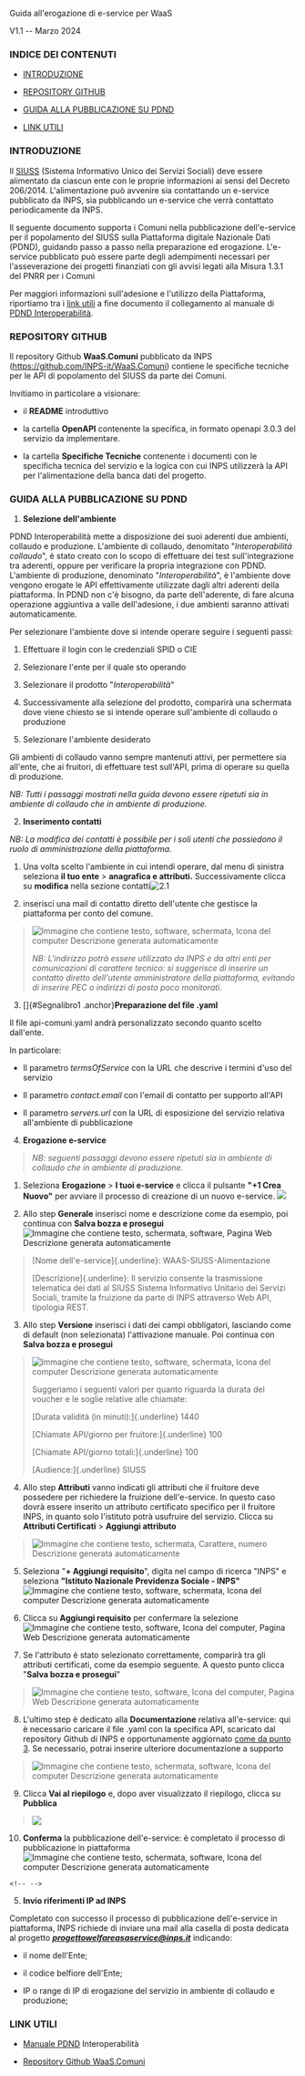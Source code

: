Guida all'erogazione di e-service per WaaS

V1.1 -- Marzo 2024

### **INDICE DEI CONTENUTI**

-   [INTRODUZIONE](#introduzione)

-   [REPOSITORY GITHUB](#repository-github)

-   [GUIDA ALLA PUBBLICAZIONE SU
    PDND](#guida-alla-pubblicazione-su-pdnd)

-   [LINK UTILI](#link-utili)

### **INTRODUZIONE**

Il
[SIUSS](https://www.inps.it/it/it/dati-e-bilanci/siuss--ex-casellario-dell-assistenza.html)
(Sistema Informativo Unico dei Servizi Sociali) deve essere alimentato
da ciascun ente con le proprie informazioni ai sensi del Decreto
206/2014. L\'alimentazione può avvenire sia contattando un e-service
pubblicato da INPS, sia pubblicando un e-service che verrà contattato
periodicamente da INPS.

Il seguente documento supporta i Comuni nella pubblicazione
dell'e-service per il popolamento del SIUSS sulla Piattaforma digitale
Nazionale Dati (PDND), guidando passo a passo nella preparazione ed
erogazione. L\'e-service pubblicato può essere parte degli adempimenti
necessari per l\'asseverazione dei progetti finanziati con gli avvisi
legati alla Misura 1.3.1 del PNRR per i Comuni

Per maggiori informazioni sull'adesione e l'utilizzo della Piattaforma,
riportiamo tra i [link utili](#link-utili) a fine documento il
collegamento al manuale di [PDND
Interoperabilità](https://docs.pagopa.it/interoperabilita-1).

### **REPOSITORY GITHUB**

Il repository Github **WaaS.Comuni** pubblicato da INPS
(<https://github.com/INPS-it/WaaS.Comuni>) contiene le specifiche
tecniche per le API di popolamento del SIUSS da parte dei Comuni.

Invitiamo in particolare a visionare:

-   il **README** introduttivo

-   la cartella **OpenAPI** contenente la specifica, in formato openapi
    3.0.3 del servizio da implementare.

-   la cartella **Specifiche Tecniche** contenente i documenti con le
    specificha tecnica del servizio e la logica con cui INPS utilizzerà
    la API per l'alimentazione della banca dati del progetto.

### **GUIDA ALLA PUBBLICAZIONE SU PDND**

1.  **Selezione dell'ambiente**

PDND Interoperabilità mette a disposizione dei suoi aderenti due
ambienti, collaudo e produzione. L'ambiente di collaudo, denomitato
"*Interoperabilità collaudo*", è stato creato con lo scopo di effettuare
dei test sull\'integrazione tra aderenti, oppure per verificare la
propria integrazione con PDND. L'ambiente di produzione, denominato
"*Interoperabilità*", è l\'ambiente dove vengono erogate le API
effettivamente utilizzate dagli altri aderenti della piattaforma. In
PDND non c\'è bisogno, da parte dell\'aderente, di fare alcuna
operazione aggiuntiva a valle dell\'adesione, i due ambienti saranno
attivati automaticamente.

Per selezionare l'ambiente dove si intende operare seguire i seguenti
passi:

1.  Effettuare il login con le credenziali SPID o CIE

2.  Selezionare l\'ente per il quale sto operando

3.  Selezionare il prodotto "*Interoperabilità*"

4.  Successivamente alla selezione del prodotto, comparirà una schermata
    dove viene chiesto se si intende operare sull\'ambiente di collaudo
    o produzione

5.  Selezionare l'ambiente desiderato

Gli ambienti di collaudo vanno sempre mantenuti attivi, per permettere
sia all\'ente, che ai fruitori, di effettuare test sull\'API, prima di
operare su quella di produzione.

*NB: Tutti i passaggi mostrati nella guida devono essere ripetuti sia in
ambiente di collaudo che in ambiente di produzione.*

2.  **Inserimento contatti**

*NB: La modifica dei contatti è possibile per i soli utenti che
possiedono il ruolo di amministrazione della piattaforma.*

1.  Una volta scelto l'ambiente in cui intendi operare, dal menu di
    sinistra seleziona **il tuo ente** \> **anagrafica e attributi.**
    Successivamente clicca su **modifica** nella sezione
    contatti![](./media/image1.png "2.1")

2.  inserisci una mail di contatto diretto dell'utente che gestisce la
    piattaforma per conto del comune.

> ![Immagine che contiene testo, software, schermata, Icona del computer
> Descrizione generata
> automaticamente](./media/image2.png)
>
> *NB: L'indirizzo potrà essere utilizzato da INPS e da altri enti per
> comunicazioni di carattere tecnico: si suggerisce di inserire un
> contatto diretto dell'utente amministratore della piattaforma,
> evitando di inserire PEC o indirizzi di posta poco monitorati.*

3.  []{#Segnalibro1 .anchor}**Preparazione del file .yaml**

Il file api-comuni.yaml andrà personalizzato secondo quanto scelto
dall\'ente.

In particolare:

-   Il parametro *termsOfService* con la URL che descrive i termini
    d\'uso del servizio

-   Il parametro *contact.email* con l\'email di contatto per supporto
    all\'API

-   Il parametro *servers.url* con la URL di esposizione del servizio
    relativa all\'ambiente di pubblicazione

4.  **Erogazione e-service**

> *NB: seguenti passaggi devono essere ripetuti sia in ambiente di
> collaudo che in ambiente di produzione.*

1.  Seleziona **Erogazione** \> **I tuoi e-service** e clicca il
    pulsante **"+1 Crea Nuovo"** per avviare il processo di creazione di
    un nuovo e-service.
    ![](./media/image3.png)

2.  Allo step **Generale** inserisci nome e descrizione come da esempio,
    poi continua con **Salva bozza e prosegui**![Immagine che contiene
    testo, schermata, software, Pagina Web Descrizione generata
    automaticamente](./media/image4.png)

> [Nome dell'e-service]{.underline}: WAAS-SIUSS-Alimentazione
>
> [Descrizione]{.underline}: Il servizio consente la trasmissione
> telematica dei dati al SIUSS Sistema Informativo Unitario dei Servizi
> Sociali, tramite la fruizione da parte di INPS attraverso Web API,
> tipologia REST.

3.  Allo step **Versione** inserisci i dati dei campi obbligatori,
    lasciando come di default (non selezionata) l'attivazione manuale.
    Poi continua con **Salva bozza e prosegui**

> ![Immagine che contiene testo, software, schermata, Icona del computer
> Descrizione generata
> automaticamente](./media/image5.png)
>
> Suggeriamo i seguenti valori per quanto riguarda la durata del voucher
> e le soglie relative alle chiamate:
>
> [Durata validità (in minuti):]{.underline} 1440
>
> [Chiamate API/giorno per fruitore:]{.underline} 100
>
> [Chiamate API/giorno totali:]{.underline} 100
>
> [Audience:]{.underline} SIUSS

4.  Allo step **Attributi** vanno indicati gli attributi che il fruitore
    deve possedere per richiedere la fruizione dell'e-service. In questo
    caso dovrà essere inserito un attributo certificato specifico per il
    fruitore INPS, in quanto solo l'istituto potrà usufruire del
    servizio. Clicca su **Attributi Certificati** \> **Aggiungi
    attributo**

> ![Immagine che contiene testo, schermata, Carattere, numero
> Descrizione generata
> automaticamente](./media/image6.png)

5.  Seleziona "**+ Aggiungi requisito**", digita nel campo di ricerca
    "INPS" e seleziona **"Istituto Nazionale Previdenza Sociale -
    INPS"**![Immagine che contiene testo, software, schermata, Icona del
    computer Descrizione generata
    automaticamente](./media/image7.png)

6.  Clicca su **Aggiungi requisito** per confermare la
    selezione![Immagine che contiene testo, software, Icona del
    computer, Pagina Web Descrizione generata
    automaticamente](./media/image8.png)

7.  Se l'attributo è stato selezionato correttamente, comparirà tra gli
    attributi certificati, come da esempio seguente. A questo punto
    clicca "**Salva bozza e prosegui**"

> ![Immagine che contiene testo, software, Icona del computer, Pagina
> Web Descrizione generata
> automaticamente](./media/image9.png)

8.  L'ultimo step è dedicato alla **Documentazione** relativa
    all'e-service: qui è necessario caricare il file .yaml con la
    specifica API, scaricato dal repository Github di INPS e
    opportunamente aggiornato [come da punto 3](#Segnalibro1). Se
    necessario, potrai inserire ulteriore documentazione a supporto

> ![Immagine che contiene testo, schermata, software, Icona del computer
> Descrizione generata
> automaticamente](./media/image10.png)

9.  Clicca **Vai al riepilogo** e, dopo aver visualizzato il riepilogo,
    clicca su **Pubblica**

> ![](./media/image11.png)

10. **Conferma** la pubblicazione dell'e-service: è completato il
    processo di pubblicazione in piattaforma ![Immagine che contiene
    testo, schermata, software, Icona del computer Descrizione generata
    automaticamente](./media/image12.png)

```{=html}
<!-- -->
```
5.  **Invio riferimenti IP ad INPS**

Completato con successo il processo di pubblicazione dell'e-service in
piattaforma, INPS richiede di inviare una mail alla casella di posta
dedicata al progetto ***progettowelfareasaservice@inps.it*** indicando:

-   il nome dell\'Ente;

-   il codice belfiore dell\'Ente;

-   IP o range di IP di erogazione del servizio in ambiente di collaudo
    e produzione;

### **LINK UTILI**

-   [Manuale PDND](https://docs.pagopa.it/interoperabilita-1)
    Interoperabilità

-   [Repository Github
    WaaS.Comuni](https://github.com/INPS-it/WaaS.Comuni)
